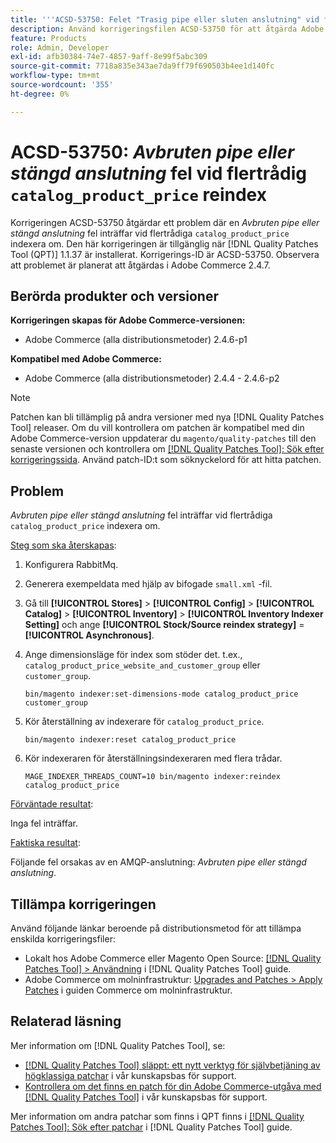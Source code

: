 ```yaml
---
title: '''ACSD-53750: Felet "Trasig pipe eller sluten anslutning" vid flertrådad katalog_product_price reindex"'
description: Använd korrigeringsfilen ACSD-53750 för att åtgärda Adobe Commerce-problemet där ett *trasigt rör eller en sluten anslutning* inträffar under omindexering av flertrådig katalog_product_price.
feature: Products
role: Admin, Developer
exl-id: afb30384-74e7-4857-9aff-8e99f5abc309
source-git-commit: 7718a835e343ae7da9ff79f690503b4ee1d140fc
workflow-type: tm+mt
source-wordcount: '355'
ht-degree: 0%

---
```


# ACSD-53750: *Avbruten pipe eller stängd anslutning* fel vid flertrådig `catalog_product_price` reindex

Korrigeringen ACSD-53750 åtgärdar ett problem där en *Avbruten pipe eller stängd anslutning* fel inträffar vid flertrådiga `catalog_product_price` indexera om. Den här korrigeringen är tillgänglig när [!DNL Quality Patches Tool (QPT)] 1.1.37 är installerat. Korrigerings-ID är ACSD-53750. Observera att problemet är planerat att åtgärdas i Adobe Commerce 2.4.7.

## Berörda produkter och versioner

**Korrigeringen skapas för Adobe Commerce-versionen:**

* Adobe Commerce (alla distributionsmetoder) 2.4.6-p1

**Kompatibel med Adobe Commerce:**

* Adobe Commerce (alla distributionsmetoder) 2.4.4 - 2.4.6-p2

>[!NOTE]
>
>Patchen kan bli tillämplig på andra versioner med nya [!DNL Quality Patches Tool] releaser. Om du vill kontrollera om patchen är kompatibel med din Adobe Commerce-version uppdaterar du `magento/quality-patches` till den senaste versionen och kontrollera om [[!DNL Quality Patches Tool]: Sök efter korrigeringssida](https://experienceleague.adobe.com/tools/commerce-quality-patches/index.html). Använd patch-ID:t som söknyckelord för att hitta patchen.

## Problem

*Avbruten pipe eller stängd anslutning* fel inträffar vid flertrådiga `catalog_product_price` indexera om.

<u>Steg som ska återskapas</u>:

1. Konfigurera RabbitMq.
1. Generera exempeldata med hjälp av bifogade `small.xml` -fil.
1. Gå till **[!UICONTROL Stores]** > **[!UICONTROL Config]** > **[!UICONTROL Catalog]** > **[!UICONTROL Inventory]** > **[!UICONTROL Inventory Indexer Setting]** och ange **[!UICONTROL Stock/Source reindex strategy]** = **[!UICONTROL Asynchronous]**.
1. Ange dimensionsläge för index som stöder det. t.ex., `catalog_product_price_website_and_customer_group` eller `customer_group`.

   ```
   bin/magento indexer:set-dimensions-mode catalog_product_price customer_group
   ```

1. Kör återställning av indexerare för `catalog_product_price`.

   ```
   bin/magento indexer:reset catalog_product_price
   ```

1. Kör indexeraren för återställningsindexeraren med flera trådar.

   ```
   MAGE_INDEXER_THREADS_COUNT=10 bin/magento indexer:reindex catalog_product_price
   ```

<u>Förväntade resultat</u>:

Inga fel inträffar.

<u>Faktiska resultat</u>:

Följande fel orsakas av en AMQP-anslutning: *Avbruten pipe eller stängd anslutning*.

## Tillämpa korrigeringen

Använd följande länkar beroende på distributionsmetod för att tillämpa enskilda korrigeringsfiler:

* Lokalt hos Adobe Commerce eller Magento Open Source: [[!DNL Quality Patches Tool] > Användning](https://experienceleague.adobe.com/docs/commerce-operations/tools/quality-patches-tool/usage.html) i [!DNL Quality Patches Tool] guide.
* Adobe Commerce om molninfrastruktur: [Upgrades and Patches > Apply Patches](https://experienceleague.adobe.com/docs/commerce-cloud-service/user-guide/develop/upgrade/apply-patches.html) i guiden Commerce om molninfrastruktur.

## Relaterad läsning

Mer information om [!DNL Quality Patches Tool], se:

* [[!DNL Quality Patches Tool] släppt: ett nytt verktyg för självbetjäning av högklassiga patchar](/help/announcements/adobe-commerce-announcements/magento-quality-patches-released-new-tool-to-self-serve-quality-patches.md) i vår kunskapsbas för support.
* [Kontrollera om det finns en patch för din Adobe Commerce-utgåva med [!DNL Quality Patches Tool]](/help/support-tools/patches-available-in-qpt-tool/check-patch-for-magento-issue-with-magento-quality-patches.md) i vår kunskapsbas för support.

Mer information om andra patchar som finns i QPT finns i [[!DNL Quality Patches Tool]: Sök efter patchar](https://experienceleague.adobe.com/tools/commerce-quality-patches/index.html) i [!DNL Quality Patches Tool] guide.
